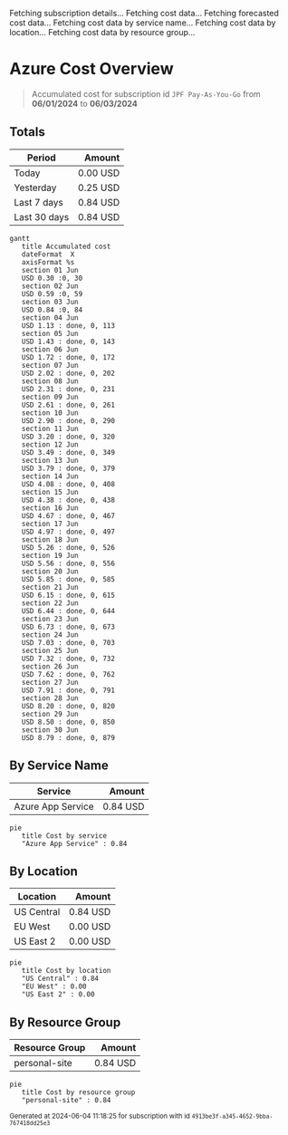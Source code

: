 Fetching subscription details...
Fetching cost data...
Fetching forecasted cost data...
Fetching cost data by service name...
Fetching cost data by location...
Fetching cost data by resource group...
# Azure Cost Overview

> Accumulated cost for subscription id `JPF Pay-As-You-Go` from **06/01/2024** to **06/03/2024**

## Totals

|Period|Amount|
|---|---:|
|Today|0.00 USD|
|Yesterday|0.25 USD|
|Last 7 days|0.84 USD|
|Last 30 days|0.84 USD|

```mermaid
gantt
   title Accumulated cost
   dateFormat  X
   axisFormat %s
   section 01 Jun
   USD 0.30 :0, 30
   section 02 Jun
   USD 0.59 :0, 59
   section 03 Jun
   USD 0.84 :0, 84
   section 04 Jun
   USD 1.13 : done, 0, 113
   section 05 Jun
   USD 1.43 : done, 0, 143
   section 06 Jun
   USD 1.72 : done, 0, 172
   section 07 Jun
   USD 2.02 : done, 0, 202
   section 08 Jun
   USD 2.31 : done, 0, 231
   section 09 Jun
   USD 2.61 : done, 0, 261
   section 10 Jun
   USD 2.90 : done, 0, 290
   section 11 Jun
   USD 3.20 : done, 0, 320
   section 12 Jun
   USD 3.49 : done, 0, 349
   section 13 Jun
   USD 3.79 : done, 0, 379
   section 14 Jun
   USD 4.08 : done, 0, 408
   section 15 Jun
   USD 4.38 : done, 0, 438
   section 16 Jun
   USD 4.67 : done, 0, 467
   section 17 Jun
   USD 4.97 : done, 0, 497
   section 18 Jun
   USD 5.26 : done, 0, 526
   section 19 Jun
   USD 5.56 : done, 0, 556
   section 20 Jun
   USD 5.85 : done, 0, 585
   section 21 Jun
   USD 6.15 : done, 0, 615
   section 22 Jun
   USD 6.44 : done, 0, 644
   section 23 Jun
   USD 6.73 : done, 0, 673
   section 24 Jun
   USD 7.03 : done, 0, 703
   section 25 Jun
   USD 7.32 : done, 0, 732
   section 26 Jun
   USD 7.62 : done, 0, 762
   section 27 Jun
   USD 7.91 : done, 0, 791
   section 28 Jun
   USD 8.20 : done, 0, 820
   section 29 Jun
   USD 8.50 : done, 0, 850
   section 30 Jun
   USD 8.79 : done, 0, 879
```

## By Service Name

|Service|Amount|
|---|---:|
|Azure App Service|0.84 USD|

```mermaid
pie
   title Cost by service
   "Azure App Service" : 0.84
```

## By Location

|Location|Amount|
|---|---:|
|US Central|0.84 USD|
|EU West|0.00 USD|
|US East 2|0.00 USD|

```mermaid
pie
   title Cost by location
   "US Central" : 0.84
   "EU West" : 0.00
   "US East 2" : 0.00
```

## By Resource Group

|Resource Group|Amount|
|---|---:|
|personal-site|0.84 USD|

```mermaid
pie
   title Cost by resource group
   "personal-site" : 0.84
```

<sup>Generated at 2024-06-04 11:18:25 for subscription with id `4913be3f-a345-4652-9bba-767418dd25e3`</sup>
